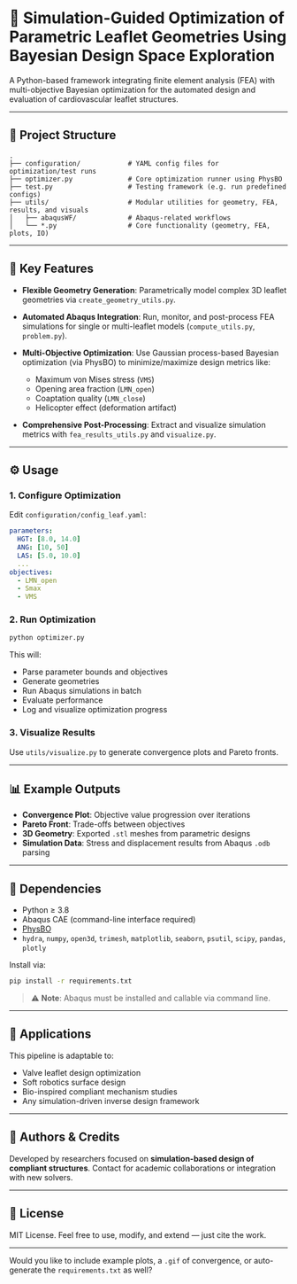 # 🧠 Simulation-Guided Optimization of Parametric Leaflet Geometries Using Bayesian Design Space Exploration

A Python-based framework integrating finite element analysis (FEA) with multi-objective Bayesian optimization for the automated design and evaluation of cardiovascular leaflet structures.

---

## 📁 Project Structure

```
.
├── configuration/            # YAML config files for optimization/test runs
├── optimizer.py              # Core optimization runner using PhysBO
├── test.py                   # Testing framework (e.g. run predefined configs)
├── utils/                    # Modular utilities for geometry, FEA, results, and visuals
│   ├── abaqusWF/             # Abaqus-related workflows
│   └── *.py                  # Core functionality (geometry, FEA, plots, IO)
```

---

## 🚀 Key Features

- **Flexible Geometry Generation**:
  Parametrically model complex 3D leaflet geometries via `create_geometry_utils.py`.

- **Automated Abaqus Integration**:
  Run, monitor, and post-process FEA simulations for single or multi-leaflet models (`compute_utils.py`, `problem.py`).

- **Multi-Objective Optimization**:
  Use Gaussian process-based Bayesian optimization (via PhysBO) to minimize/maximize design metrics like:
  - Maximum von Mises stress (`VMS`)
  - Opening area fraction (`LMN_open`)
  - Coaptation quality (`LMN_close`)
  - Helicopter effect (deformation artifact)

- **Comprehensive Post-Processing**:
  Extract and visualize simulation metrics with `fea_results_utils.py` and `visualize.py`.

---

## ⚙️ Usage

### 1. Configure Optimization

Edit `configuration/config_leaf.yaml`:

```yaml
parameters:
  HGT: [8.0, 14.0]
  ANG: [10, 50]
  LAS: [5.0, 10.0]
  ...
objectives:
  - LMN_open
  - Smax
  - VMS
```

### 2. Run Optimization

```bash
python optimizer.py
```

This will:
- Parse parameter bounds and objectives
- Generate geometries
- Run Abaqus simulations in batch
- Evaluate performance
- Log and visualize optimization progress

### 3. Visualize Results

Use `utils/visualize.py` to generate convergence plots and Pareto fronts.

---

## 📊 Example Outputs

- **Convergence Plot**: Objective value progression over iterations
- **Pareto Front**: Trade-offs between objectives
- **3D Geometry**: Exported `.stl` meshes from parametric designs
- **Simulation Data**: Stress and displacement results from Abaqus `.odb` parsing

---

## 🧪 Dependencies

- Python ≥ 3.8
- Abaqus CAE (command-line interface required)
- [PhysBO](https://github.com/PreferredAI/physbo)
- `hydra`, `numpy`, `open3d`, `trimesh`, `matplotlib`, `seaborn`, `psutil`, `scipy`, `pandas`, `plotly`

Install via:

```bash
pip install -r requirements.txt
```

> ⚠️ **Note**: Abaqus must be installed and callable via command line.

---

## 🧬 Applications

This pipeline is adaptable to:
- Valve leaflet design optimization
- Soft robotics surface design
- Bio-inspired compliant mechanism studies
- Any simulation-driven inverse design framework

---

## 🧠 Authors & Credits

Developed by researchers focused on **simulation-based design of compliant structures**. Contact for academic collaborations or integration with new solvers.

---

## 📄 License

MIT License. Feel free to use, modify, and extend — just cite the work.

---

Would you like to include example plots, a `.gif` of convergence, or auto-generate the `requirements.txt` as well?
